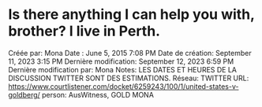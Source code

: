 # Is there anything I can help you with, brother? l live in Perth.

Créée par: Mona
Date : June 5, 2015 7:08 PM
Date de création: September 11, 2023 3:15 PM
Dernière modification: September 12, 2023 6:59 PM
Dernière modification par: Mona
Notes: LES DATES ET HEURES DE LA DISCUSSION TWITTER SONT DES ESTIMATIONS.
Réseau: TWITTER
URL: https://www.courtlistener.com/docket/6259243/100/1/united-states-v-goldberg/
person: AusWitness, GOLD MONA